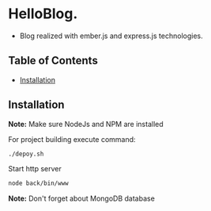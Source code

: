 # HelloBlog.

* Blog realized with ember.js and express.js technologies.

## Table of Contents

- [Installation](#installation)

## Installation

**Note:** Make sure NodeJs and NPM are installed

For project building execute command:
```sh
./depoy.sh
```

Start http server
```sh
node back/bin/www
```

**Note:** Don't forget about MongoDB database
